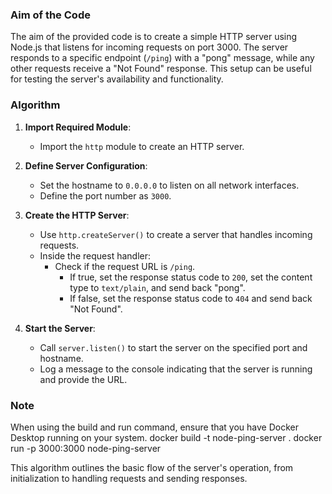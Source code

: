 ### Aim of the Code

The aim of the provided code is to create a simple HTTP server using Node.js that listens for incoming requests on port 3000. The server responds to a specific endpoint (`/ping`) with a "pong" message, while any other requests receive a "Not Found" response. This setup can be useful for testing the server's availability and functionality.

### Algorithm

1. **Import Required Module**: 
   - Import the `http` module to create an HTTP server.

2. **Define Server Configuration**:
   - Set the hostname to `0.0.0.0` to listen on all network interfaces.
   - Define the port number as `3000`.

3. **Create the HTTP Server**:
   - Use `http.createServer()` to create a server that handles incoming requests.
   - Inside the request handler:
     - Check if the request URL is `/ping`.
       - If true, set the response status code to `200`, set the content type to `text/plain`, and send back "pong".
       - If false, set the response status code to `404` and send back "Not Found".

4. **Start the Server**:
   - Call `server.listen()` to start the server on the specified port and hostname.
   - Log a message to the console indicating that the server is running and provide the URL.

### Note

When using the build and run command, ensure that you have Docker Desktop running on your system.
   docker build -t node-ping-server .
   docker run -p 3000:3000 node-ping-server

This algorithm outlines the basic flow of the server's operation, from initialization to handling requests and sending responses.